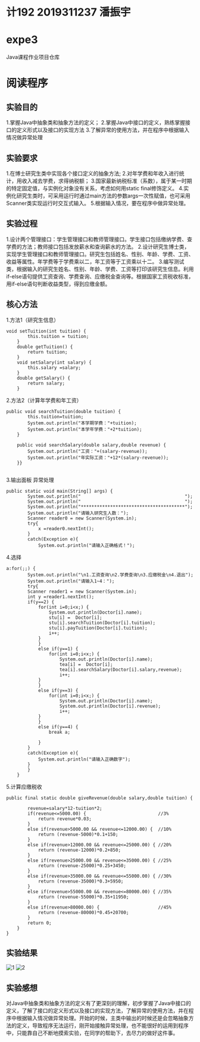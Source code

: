 # 计192 2019311237 潘振宇
# expe3
Java课程作业项目仓库
# 阅读程序
## 实验目的
1.掌握Java中抽象类和抽象方法的定义； 
2.掌握Java中接口的定义，熟练掌握接口的定义形式以及接口的实现方法
3.了解异常的使用方法，并在程序中根据输入情况做异常处理
## 实验要求
1.在博士研究生类中实现各个接口定义的抽象方法;
2.对年学费和年收入进行统计，用收入减去学费，求得纳税额；
3.国家最新纳税标准（系数），属于某一时期的特定固定值，与实例化对象没有关系，考虑如何用static  final修饰定义。
4.实例化研究生类时，可采用运行时通过main方法的参数args一次性赋值，也可采用Scanner类实现运行时交互式输入。
5.根据输入情况，要在程序中做异常处理。


## 实验过程
1.设计两个管理接口：学生管理接口和教师管理接口。学生接口包括缴纳学费、查学费的方法；教师接口包括发放薪水和查询薪水的方法。
2.设计研究生博士类，实现学生管理接口和教师管理接口。研究生包括姓名、性别、年龄、学费、工资、收益等属性。年学费等于学费乘以二，年工资等于工资乘以十二。
3.编写测试类，根据输入的研究生姓名、性别、年龄、学费、工资等打印该研究生信息。利用if-else语句提供工资查询、学费查询、应缴税金查询等。根据国家工资税收标准，用if-else语句判断收益类型，得到应缴金额。

## 核心方法  

1.方法1（研究生信息）
```
void setTuition(int tuition) {
		this.tuition = tuition;	
	}
	double getTuition() {
		return tuition;	
	}
	void setSalary(int salary) {
		this.salary =salary;	
	}
	double getSalary() {
		return salary;	
	}

``` 
2.方法2（计算年学费和年工资）
```
public void searchTuition(double tuition) {
		this.tuition=tuition;
		System.out.println("本学期学费："+tuition);
		System.out.println("本学年学费："+2*tuition);
	}
	
	public void searchSalary(double salary,double revenue) { 
		System.out.println("工资："+(salary-revenue));
		System.out.println("年实际工资："+12*(salary-revenue));
	}}
	   
``` 
3.输出面板 异常处理
```
public static void main(String[] args) {
		System.out.println("                                       ");
		System.out.println("                                       ");
		System.out.println("***************************************");
		System.out.println("请输入研究生人数：");
		Scanner reader0 = new Scanner(System.in);
		try{
			x =reader0.nextInt();
		}
        catch(Exception e){
        	System.out.println("请输入正确格式！");
``` 
4.选择
```
a:for(;;) {
		System.out.println("\n1.工资查询\n2.学费查询\n3.应缴税金\n4.退出");
		System.out.println("请输入1~4：");
		try{
		Scanner reader1 = new Scanner(System.in);
		int y =reader1.nextInt();
		if(y==2) {
			for(int i=0;i<x;) {
				System.out.println(Doctor[i].name);
	        	stu[i] =  Doctor[i];
	        	stu[i].searchTuition(Doctor[i].tuition);
				stu[i].payTuition(Doctor[i].tuition);
				i++;
			}
			}
			else if(y==1) {
				for(int i=0;i<x;) {
					System.out.println(Doctor[i].name);
					tea[i] =  Doctor[i];
					tea[i].searchSalary(Doctor[i].salary,revenue);
					i++;
			}
			}
			else if(y==3) {
				for(int i=0;i<x;) {
					System.out.println(Doctor[i].name);
					System.out.println(Doctor[i].revenue);
					i++;
			}
			}
			else if(y==4) {
				break a;
			
			}
		}
		catch(Exception e){
			System.out.println("请输入正确数字");
		}
		}		
	}
```
5.计算应缴税收
```
public final static double giveRevenue(double salary,double tuition) {
		                          
		revenue=salary*12-tuition*2;
		if(revenue<=5000.00) {                           //3%
			return revenue*0.03;
		}
		else if(revenue>5000.00 && revenue<=12000.00) {  //10%
			return (revenue-5000)*0.1+150;
		}
		else if(revenue>12000.00 && revenue<=25000.00) { //20%
			return (revenue-12000)*0.2+850;
		}
		else if(revenue>25000.00 && revenue<=35000.00) { //25%
			return (revenue-25000)*0.25+3450;
		}
		else if(revenue>35000.00 && revenue<=55000.00) { //30%
			return (revenue-35000)*0.3+5950;
		}
		else if(revenue>55000.00 && revenue<=80000.00) { //35%
			return (revenue-55000)*0.35+11950;
		}
		else if(revenue>80000.00) {                      //45%
			return (revenue-80000)*0.45+20700;
		}
		return 0;
	}
}
```


## 实验结果
![1](https://github.com/panzhenyu799/expe3/blob/main/205c4c90f9aa897e6ba707cad125cca.png)
![2](https://github.com/panzhenyu799/expe3/blob/main/b023be8a62b7cba2ee04f49446dfc9f.png)
## 实验感想  
对Java中抽象类和抽象方法的定义有了更深刻的理解，初步掌握了Java中接口的定义，了解了接口的定义形式以及接口的实现方法，了解异常的使用方法，并在程序中根据输入情况做异常处理。开始的时候，主类中输出的时候还是会忽略抽象方法的定义，导致程序无法运行，刚开始接触异常处理，也不能很好的运用到程序中，只能靠自己不断地摸索实验，在同学的帮助下，去尽力的做好这件事。
